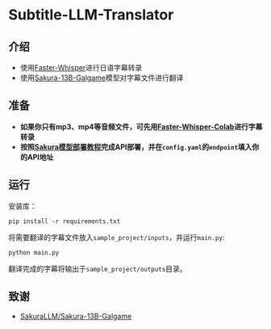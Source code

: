# Subtitle-LLM-Translator
## 介绍
- 使用[Faster-Whisper](https://github.com/SYSTRAN/faster-whisper)进行日语字幕转录
- 使用[Sakura-13B-Galgame](https://github.com/SakuraLLM/Sakura-13B-Galgame)模型对字幕文件进行翻译

## 准备
- **如果你只有mp3、mp4等音频文件，可先用[Faster-Whisper-Colab](https://colab.research.google.com/github/Isotr0py/Subtitle-LLM-translator/blob/main/whisper/Faster-Whisper-Colab.ipynb)进行字幕转录**
- **按照[Sakura模型部署教程](https://github.com/SakuraLLM/Sakura-13B-Galgame/wiki)完成API部署，并在`config.yaml`的`endpoint`填入你的API地址**

## 运行
安装库：
```
pip install -r requirements.txt
```
将需要翻译的字幕文件放入`sample_project/inputs`，并运行`main.py`:
```
python main.py
```
翻译完成的字幕将输出于`sample_project/outputs`目录。

## 致谢
- [SakuraLLM/Sakura-13B-Galgame](https://github.com/SakuraLLM/Sakura-13B-Galgame)
